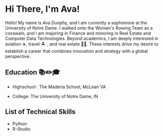 # Hi There, I'm Ava!
Hello! My name is Ava Dunphy, and I am currently a sophomore at the University of Notre Dame. I walked onto the Women's Rowing Team as a coxswain, and I am majoring in Finance and minoring in Real Estate and Computer Data Technologies. Beyond academics, I am deeply interested in aviation ✈️, travel 🏝️ , and real estate 👩‍💼. These interests drive my desire to establish a career that combines innovation and strategy with a global perspective.

## Education 📚✏️🎓
* Highschool : The Maderia School, McLean VA

* College: The University of Notre Dame, IN


## List of Technical Skills 
- Python
- R-Studio

